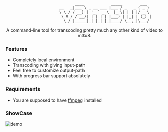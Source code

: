                                    ____            _____        ___  
                            __   _|___ \ _ __ ___ |___ / _   _ ( _ ) 
                            \ \ / / __) | '_ ` _ \  |_ \| | | |/ _ \ 
                             \ V / / __/| | | | | |___) | |_| | (_) |
                              \_/ |_____|_| |_| |_|____/ \__,_|\___/ 
<center>A command-line tool for transcoding pretty much any other kind of video to m3u8.</center>

### Features
* Completely local environment
* Transcoding with giving input-path
* Feel free to customize output-path
* With progress bar support absolutely

### Requirements
* You are supposed to have [ffmpeg](https://www.ffmpeg.org/download.html) installed

### ShowCase
![demo](https://github.com/user-attachments/assets/1fabdb83-8878-45a7-8a86-b1d5121a0686)

